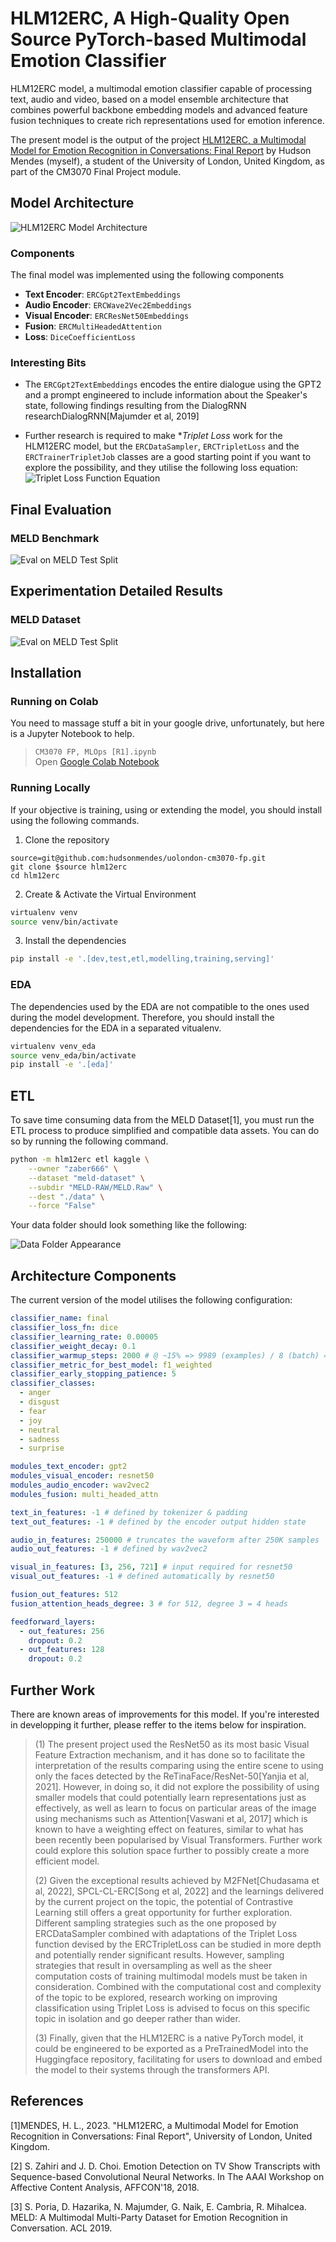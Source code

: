 # HLM12ERC, A High-Quality Open Source PyTorch-based Multimodal Emotion Classifier

HLM12ERC model, a multimodal emotion classifier capable of processing
text, audio and video, based on a model ensemble architecture that
combines powerful backbone embedding models and advanced feature
fusion techniques to create rich representations used for emotion
inference.

The present model is the output of the project [HLM12ERC, a Multimodal Model for Emotion Recognition in Conversations: Final Report](dev/project.pdf) by Hudson Mendes (myself), a student of the University of London, United Kingdom, as part of the CM3070 Final Project module.

## Model Architecture

![HLM12ERC Model Architecture](assets/hml12erc-architecture.png)

### Components

The final model was implemented using the following components

* **Text Encoder**: `ERCGpt2TextEmbeddings`
* **Audio Encoder**: `ERCWave2Vec2Embeddings`
* **Visual Encoder**: `ERCResNet50Embeddings`
* **Fusion**: `ERCMultiHeadedAttention`
* **Loss**: `DiceCoefficientLoss`

### Interesting Bits

* The `ERCGpt2TextEmbeddings` encodes the entire dialogue using the GPT2 and a prompt engineered to include information about the Speaker's state, following findings resulting from the DialogRNN researchDialogRNN[Majumder et al, 2019]

* Further research is required to make **Triplet Loss* work for the HLM12ERC model, but the `ERCDataSampler`, `ERCTripletLoss` and the `ERCTrainerTripletJob` classes are a good starting point if you want to explore the possibility, and they utilise the following loss equation:<br />
![Triplet Loss Function Equation](assets/hlm12erc-triplet-loss.png)

## Final Evaluation

### MELD Benchmark

![Eval on MELD Test Split](assets/hlm12erc-eval-meld.png)

## Experimentation Detailed Results

### MELD Dataset

![Eval on MELD Test Split](assets/hlm12erc-valid-meld.png)


## Installation

### Running on Colab

You need to massage stuff a bit in your google drive, unfortunately, but here is a Jupyter Notebook to help.

> `CM3070 FP, MLOps [R1].ipynb`<br />
> Open [Google Colab Notebook](https://colab.research.google.com/drive/1UMP0B3Wj9HXWn4zTduMWZdyrRUxikUtx?usp=sharing)<br />

### Running Locally

If your objective is training, using or extending the model, you should install using the following commands.

1. Clone the repository

```
source=git@github.com:hudsonmendes/uolondon-cm3070-fp.git
git clone $source hlm12erc
cd hlm12erc
```

2. Create & Activate the Virtual Environment

```bash
virtualenv venv
source venv/bin/activate
```

3. Install the dependencies

```bash
pip install -e '.[dev,test,etl,modelling,training,serving]'
```

### EDA

The dependencies used by the EDA are not compatible to the ones
used during the model development. Therefore, you should install
the dependencies for the EDA in a separated vitualenv.

```bash
virtualenv venv_eda
source venv_eda/bin/activate
pip install -e '.[eda]'
```

## ETL

To save time consuming data from the MELD Dataset[1], you must run the ETL process to produce simplified and compatible data assets. You can do so by running the following command.

```bash
python -m hlm12erc etl kaggle \
    --owner "zaber666" \
    --dataset "meld-dataset" \
    --subdir "MELD-RAW/MELD.Raw" \
    --dest "./data" \
    --force "False"
```

Your data folder should look something like the following:

![Data Folder Appearance](assets/data-folder.png)

## Architecture Components

The current version of the model utilises the following configuration:
```yml
classifier_name: final
classifier_loss_fn: dice
classifier_learning_rate: 0.00005
classifier_weight_decay: 0.1
classifier_warmup_steps: 2000 # @ ~15% => 9989 (examples) / 8 (batch) = 1,249 (step) x 10 (epochs) = 12,490 steps
classifier_metric_for_best_model: f1_weighted
classifier_early_stopping_patience: 5
classifier_classes:
  - anger
  - disgust
  - fear
  - joy
  - neutral
  - sadness
  - surprise

modules_text_encoder: gpt2
modules_visual_encoder: resnet50
modules_audio_encoder: wav2vec2
modules_fusion: multi_headed_attn

text_in_features: -1 # defined by tokenizer & padding
text_out_features: -1 # defined by the encoder output hidden state

audio_in_features: 250000 # truncates the waveform after 250K samples
audio_out_features: -1 # defined by wav2vec2

visual_in_features: [3, 256, 721] # input required for resnet50
visual_out_features: -1 # defined automatically by resnet50

fusion_out_features: 512
fusion_attention_heads_degree: 3 # for 512, degree 3 = 4 heads

feedforward_layers:
  - out_features: 256
    dropout: 0.2
  - out_features: 128
    dropout: 0.2
```

## Further Work

There are known areas of improvements for this model. If you're
interested in developping it further, please reffer to the items
below for inspiration.

> (1) The present project used the ResNet50 as its most basic Visual Feature Extraction mechanism, and it has done so to facilitate the interpretation of the results comparing using the entire scene to using only the faces detected by the ReTinaFace/ResNet-50[Yanjia et al, 2021]. However, in doing so, it did not explore the possibility of using smaller models that could potentially learn representations just as effectively, as well as learn to focus on particular areas of the image using mechanisms such as Attention[Vaswani et al, 2017] which is known to have a weighting effect on features, similar to what has been recently been popularised by Visual Transformers. Further work could explore this solution space further to possibly create a more efficient model.
>
> (2) Given the exceptional results achieved by M2FNet[Chudasama et al, 2022], SPCL-CL-ERC[Song et al, 2022] and the learnings delivered by the current project on the topic, the potential of Contrastive Learning still offers a great opportunity for further exploration. Different sampling strategies such as the one proposed by ERCDataSampler combined with adaptations of the Triplet Loss function devised by the ERCTripletLoss can be studied in more depth and potentially render significant results. However, sampling strategies that result in oversampling as well as the sheer computation costs of training multimodal models must be taken in consideration. Combined with the computational cost and complexity of the topic to be explored, research working on improving classification using Triplet Loss is advised to focus on this specific topic in isolation and go deeper rather than wider.
>
> (3) Finally, given that the HLM12ERC is a native PyTorch model, it could be engineered to be exported as a PreTrainedModel into the Huggingface repository, facilitating for users to download and embed the model to their systems through the transformers API.

## References

[1]MENDES, H. L., 2023. "HLM12ERC, a Multimodal Model for Emotion Recognition in Conversations: Final Report", University of London, United Kingdom.

[2] S. Zahiri and J. D. Choi. Emotion Detection on TV Show Transcripts with Sequence-based Convolutional Neural Networks. In The AAAI Workshop on Affective Content Analysis, AFFCON'18, 2018.

[3] S. Poria, D. Hazarika, N. Majumder, G. Naik, E. Cambria, R. Mihalcea. MELD: A Multimodal Multi-Party Dataset for Emotion Recognition in Conversation. ACL 2019.
